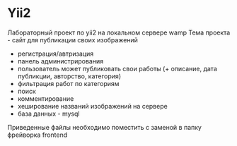 # Yii2
Лабораторный проект по yii2 на локальном сервере wamp
Тема проекта - сайт для публикации своих изображений
- регистрация/автризация
- панель администрирования
- пользователь может публиковать свои работы (+ описание, дата публикции, авторство, категория)
- фильтрация работ по категориям
- поиск
- комментирование
- хеширование названий изображений на сервере
- база данных - mysql

Приведенные файлы необходимо поместить с заменой в папку фрейворка frontend
